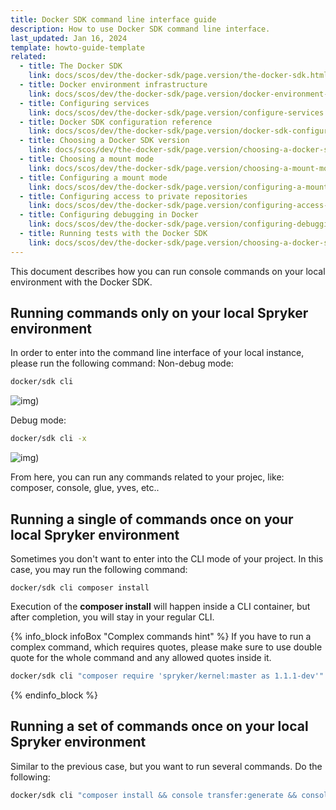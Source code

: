 ```yaml
---
title: Docker SDK command line interface guide
description: How to use Docker SDK command line interface.
last_updated: Jan 16, 2024
template: howto-guide-template
related:
  - title: The Docker SDK
    link: docs/scos/dev/the-docker-sdk/page.version/the-docker-sdk.html
  - title: Docker environment infrastructure
    link: docs/scos/dev/the-docker-sdk/page.version/docker-environment-infrastructure.html
  - title: Configuring services
    link: docs/scos/dev/the-docker-sdk/page.version/configure-services.html
  - title: Docker SDK configuration reference
    link: docs/scos/dev/the-docker-sdk/page.version/docker-sdk-configuration-reference.html
  - title: Choosing a Docker SDK version
    link: docs/scos/dev/the-docker-sdk/page.version/choosing-a-docker-sdk-version.html
  - title: Choosing a mount mode
    link: docs/scos/dev/the-docker-sdk/page.version/choosing-a-mount-mode.html
  - title: Configuring a mount mode
    link: docs/scos/dev/the-docker-sdk/page.version/configuring-a-mount-mode.html
  - title: Configuring access to private repositories
    link: docs/scos/dev/the-docker-sdk/page.version/configuring-access-to-private-repositories.html
  - title: Configuring debugging in Docker
    link: docs/scos/dev/the-docker-sdk/page.version/configuring-debugging-in-docker.html
  - title: Running tests with the Docker SDK
    link: docs/scos/dev/the-docker-sdk/page.version/choosing-a-docker-sdk-version.html
---
```


This document describes how you can run console commands on your local environment with the Docker SDK.

## Running commands only on your local Spryker environment

In order to enter into the command line interface of your local instance, please run the following command:
Non-debug mode:
```bash
docker/sdk cli
```
![img](https://i.ibb.co/SBdtvX0/docker-sdk-cli-1.png))

Debug mode:
```bash
docker/sdk cli -x
```
![img](https://i.ibb.co/SNnyjyZ/docker-sdk-cli-2.png))

From here, you can run any commands related to your projec, like: composer, console, glue, yves, etc..

## Running a single of commands once on your local Spryker environment

Sometimes you don't want to enter into the CLI mode of your project.
In this case, you may run the following command:
```bach
docker/sdk cli composer install
```
Execution of the **composer install** will happen inside a CLI container, but after completion, you will stay in your regular CLI.

{% info_block infoBox "Complex commands hint" %}
If you have to run a complex command, which requires quotes, please make sure to use double quote for the whole command and any allowed quotes inside it.
```bash
docker/sdk cli "composer require 'spryker/kernel:master as 1.1.1-dev'"
```
{% endinfo_block %}

## Running a set of commands once on your local Spryker environment

Similar to the previous case, but you want to run several commands.
Do the following:
```bash
docker/sdk cli "composer install && console transfer:generate && console propel:install"
```
